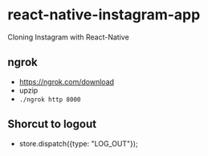 # react-native-instagram-app
Cloning Instagram with React-Native

## ngrok
- https://ngrok.com/download
- upzip
- `./ngrok http 8000`

## Shorcut to logout
- store.dispatch({type: "LOG_OUT"}); 